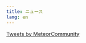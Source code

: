 ```yaml
---
title: ニュース
lang: en
---
```



<a class="twitter-timeline" href="https://twitter.com/MeteorCommunity?ref_src=twsrc%5Etfw">Tweets by MeteorCommunity</a> <script async src="https://platform.twitter.com/widgets.js" charset="utf-8"></script> 
